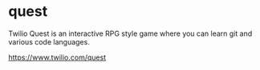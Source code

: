 # quest

Twilio Quest is an interactive RPG style game where you can learn git and various code languages.

https://www.twilio.com/quest
